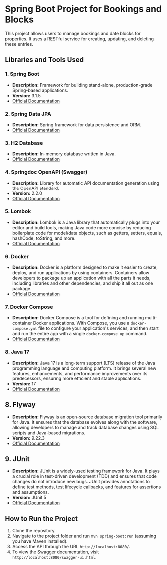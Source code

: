 # Spring Boot Project for Bookings and Blocks

This project allows users to manage bookings and date blocks for properties. It uses a RESTful service for creating, updating, and deleting these entries.

## Libraries and Tools Used

### 1. Spring Boot
- **Description:** Framework for building stand-alone, production-grade Spring-based applications.
- **Version:** 3.1.5
- [Official Documentation](https://spring.io/projects/spring-boot)

### 2. Spring Data JPA
- **Description:** Spring framework for data persistence and ORM.
- [Official Documentation](https://spring.io/projects/spring-data-jpa)

### 3. H2 Database
- **Description:** In-memory database written in Java.
- [Official Documentation](https://www.h2database.com/html/main.html)

### 4. Springdoc OpenAPI (Swagger)
- **Description:** Library for automatic API documentation generation using the OpenAPI standard.
- **Version:** 2.2.0
- [Official Documentation](https://springdoc.org/)

### 5. Lombok
- **Description:** Lombok is a Java library that automatically plugs into your editor and build tools, making Java code more concise by reducing boilerplate code for model/data objects, such as getters, setters, equals, hashCode, toString, and more.
- [Official Documentation](https://projectlombok.org/)

### 6. Docker
- **Description:** Docker is a platform designed to make it easier to create, deploy, and run applications by using containers. Containers allow developers to package up an application with all the parts it needs, including libraries and other dependencies, and ship it all out as one package.
- [Official Documentation](https://docs.docker.com/)

### 7. Docker Compose
- **Description:** Docker Compose is a tool for defining and running multi-container Docker applications. With Compose, you use a `docker-compose.yml` file to configure your application's services, and then start and run the entire app with a single `docker-compose up` command.
- [Official Documentation](https://docs.docker.com/compose/)

### 8. Java 17
- **Description:** Java 17 is a long-term support (LTS) release of the Java programming language and computing platform. It brings several new features, enhancements, and performance improvements over its predecessors, ensuring more efficient and stable applications.
- **Version:** 17 
- [Official Documentation](https://docs.oracle.com/en/java/javase/17/)

## 8. Flyway
- **Description:** Flyway is an open-source database migration tool primarily for Java. It ensures that the database evolves along with the software, allowing developers to manage and track database changes using SQL scripts and Java-based migrations.
- **Version:** 9.22.3
- [Official Documentation](https://flywaydb.org/documentation/)

## 9. JUnit
- **Description:** JUnit is a widely-used testing framework for Java. It plays a crucial role in test-driven development (TDD) and ensures that code changes do not introduce new bugs. JUnit provides annotations to define test methods, test lifecycle callbacks, and features for assertions and assumptions.
- **Version:** JUnit 5
- [Official Documentation](https://junit.org/junit5/docs/current/user-guide/)

## How to Run the Project

1. Clone the repository.
2. Navigate to the project folder and run `mvn spring-boot:run` (assuming you have Maven installed).
3. Access the API through the URL `http://localhost:8080/`.
4. To view the Swagger documentation, visit `http://localhost:8080/swagger-ui.html`.